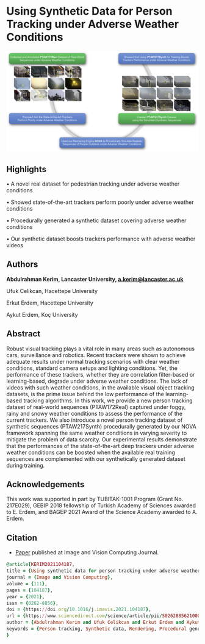 # Using Synthetic Data for Person Tracking under Adverse Weather Conditions


<img src='https://github.com/A-Kerim/Using-synthetic-data-for-person-tracking-under-adverse-weather-conditions/blob/6334d5d0737348371be213bbe78d1a146ed1a228/images/teaser_using.jpg'>

## Highlights
• A novel real dataset for pedestrian tracking under adverse weather conditions

• Showed state-of-the-art trackers perform poorly under adverse weather conditions

• Procedurally generated a synthetic dataset covering adverse weather conditions

• Our synthetic dataset boosts trackers performance with adverse weather videos


## Authors
**Abdulrahman Kerim, Lancaster University, a.kerim@lancaster.ac.uk**

Ufuk Celikcan, Hacettepe University

Erkut Erdem, Hacettepe University

Aykut Erdem, Koç University

## Abstract
Robust visual tracking plays a vital role in many areas such as autonomous cars, surveillance and robotics. Recent trackers were shown to achieve adequate results under normal tracking scenarios with clear weather conditions, standard camera setups and lighting conditions. Yet, the performance of these trackers, whether they are correlation filter-based or learning-based, degrade under adverse weather conditions. The lack of videos with such weather conditions, in the available visual object tracking datasets, is the prime issue behind the low performance of the learning-based tracking algorithms. In this work, we provide a new person tracking dataset of real-world sequences (PTAW172Real) captured under foggy, rainy and snowy weather conditions to assess the performance of the current trackers. We also introduce a novel person tracking dataset of synthetic sequences (PTAW217Synth) procedurally generated by our NOVA framework spanning the same weather conditions in varying severity to mitigate the problem of data scarcity. Our experimental results demonstrate that the performances of the state-of-the-art deep trackers under adverse weather conditions can be boosted when the available real training sequences are complemented with our synthetically generated dataset during training.

## Acknowledgements
This work was supported in part by TUBITAK-1001 Program (Grant No. 217E029), GEBIP 2018 fellowship of Turkish Academy of Sciences awarded to E. Erdem, and BAGEP 2021 Award of the Science Academy awarded to A. Erdem.

## Citation
* [Paper](https://www.sciencedirect.com/science/article/pii/S0262885621000925) published at Image and Vision Computing Journal.

```ruby
@article{KERIM2021104187,
title = {Using synthetic data for person tracking under adverse weather conditions},
journal = {Image and Vision Computing},
volume = {111},
pages = {104187},
year = {2021},
issn = {0262-8856},
doi = {https://doi.org/10.1016/j.imavis.2021.104187},
url = {https://www.sciencedirect.com/science/article/pii/S0262885621000925},
author = {Abdulrahman Kerim and Ufuk Celikcan and Erkut Erdem and Aykut Erdem},
keywords = {Person tracking, Synthetic data, Rendering, Procedural generation},
}
```
